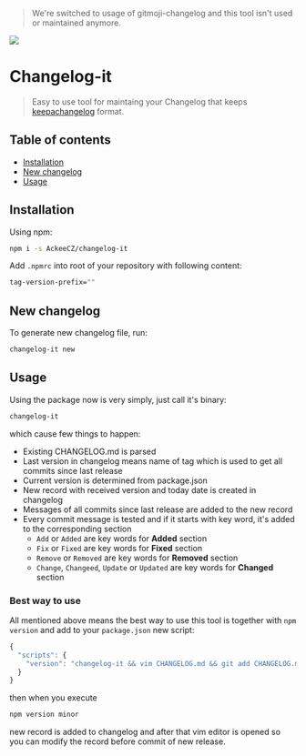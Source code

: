 > We're switched to usage of gitmoji-changelog and this tool isn't used or maintained anymore.

![](https://camo.githubusercontent.com/30a50b0142b709751620b6a52935bb8b31b8119830301b330f873b988945cc86/68747470733a2f2f6d69726f2e6d656469756d2e636f6d2f6d61782f313030302f312a70676b7a6e72752d3833396c3654746d397a617671512e706e67)

# Changelog-it

> Easy to use tool for maintaing your Changelog that keeps [keepachangelog](https://keepachangelog.com) format.

## Table of contents

- [Installation](#init)
- [New changelog](#new-changelog)
- [Usage](#usage)

## Installation

Using npm:

```bash
npm i -s AckeeCZ/changelog-it
```

Add `.npmrc` into root of your repository with following content:

```bash
tag-version-prefix=""
```

## New changelog

To generate new changelog file, run:

```bash
changelog-it new
```

## Usage

Using the package now is very simply, just call it's binary:

```bash
changelog-it
```

which cause few things to happen:

- Existing CHANGELOG.md is parsed
- Last version in changelog means name of tag which is used to get all commits since last release
- Current version is determined from package.json
- New record with received version and today date is created in changelog
- Messages of all commits since last release are added to the new record
- Every commit message is tested and if it starts with key word, it's added to the corresponding section
  - `Add` or `Added` are key words for **Added** section
  - `Fix` or `Fixed` are key words for **Fixed** section
  - `Remove` or `Removed` are key words for **Removed** section
  - `Change`, `Changeed`, `Update` or `Updated` are key words for **Changed** section

### Best way to use

All mentioned above means the best way to use this tool is together with `npm version` and add to your `package.json` new script:

```js
{
  "scripts": {
    "version": "changelog-it && vim CHANGELOG.md && git add CHANGELOG.md"
  }
}
```

then when you execute

```bash
npm version minor
```

new record is added to changelog and after that vim editor is opened so you can modify the record before commit of new release.
